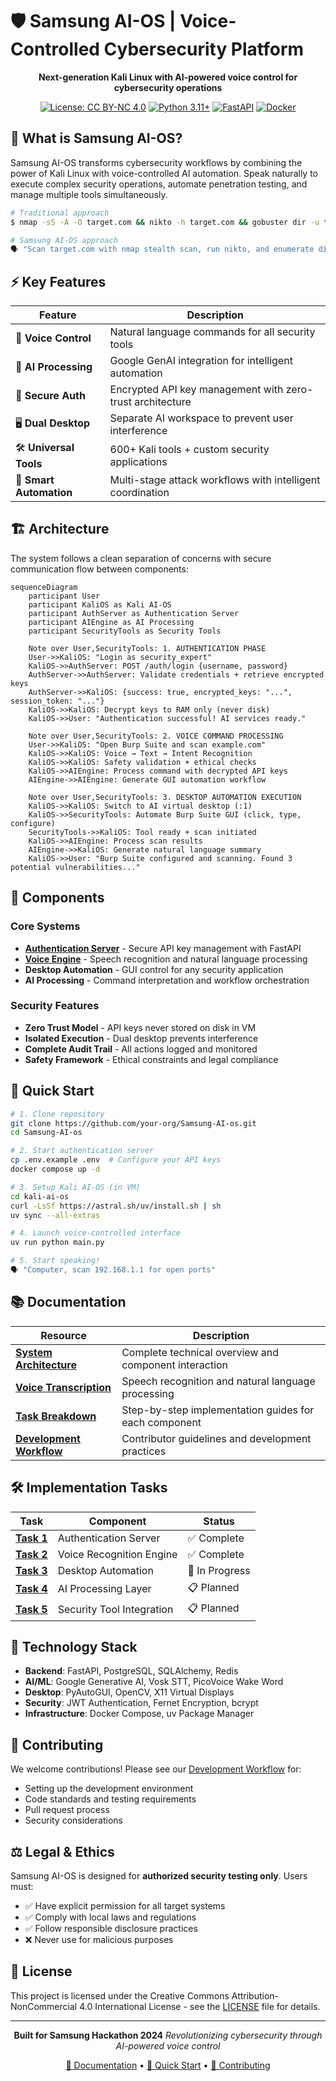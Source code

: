 # 🛡️ Samsung AI-OS | Voice-Controlled Cybersecurity Platform

<div align="center">

**Next-generation Kali Linux with AI-powered voice control for cybersecurity operations**

[![License: CC BY-NC 4.0](https://img.shields.io/badge/License-CC%20BY--NC%204.0-lightgrey.svg)](LICENSE)
[![Python 3.11+](https://img.shields.io/badge/python-3.11+-blue.svg)](https://python.org/downloads/)
[![FastAPI](https://img.shields.io/badge/FastAPI-0.104+-00a393.svg)](https://fastapi.tiangolo.com/)
[![Docker](https://img.shields.io/badge/docker-%230db7ed.svg?&logo=docker&logoColor=white)](https://docker.com/)

</div>

## 🚀 What is Samsung AI-OS?

Samsung AI-OS transforms cybersecurity workflows by combining the power of Kali Linux with voice-controlled AI automation. Speak naturally to execute complex security operations, automate penetration testing, and manage multiple tools simultaneously.

```bash
# Traditional approach
$ nmap -sS -A -O target.com && nikto -h target.com && gobuster dir -u target.com

# Samsung AI-OS approach
🗣️ "Scan target.com with nmap stealth scan, run nikto, and enumerate directories"
```

## ⚡ Key Features

| Feature | Description |
|---------|-------------|
| 🎤 **Voice Control** | Natural language commands for all security tools |
| 🧠 **AI Processing** | Google GenAI integration for intelligent automation |
| 🔐 **Secure Auth** | Encrypted API key management with zero-trust architecture |
| 🖥️ **Dual Desktop** | Separate AI workspace to prevent user interference |
| 🛠️ **Universal Tools** | 600+ Kali tools + custom security applications |
| 🎯 **Smart Automation** | Multi-stage attack workflows with intelligent coordination |

## 🏗️ Architecture

The system follows a clean separation of concerns with secure communication flow between components:

```mermaid
sequenceDiagram
    participant User
    participant KaliOS as Kali AI-OS
    participant AuthServer as Authentication Server
    participant AIEngine as AI Processing
    participant SecurityTools as Security Tools

    Note over User,SecurityTools: 1. AUTHENTICATION PHASE
    User->>KaliOS: "Login as security_expert"
    KaliOS->>AuthServer: POST /auth/login {username, password}
    AuthServer->>AuthServer: Validate credentials + retrieve encrypted keys
    AuthServer->>KaliOS: {success: true, encrypted_keys: "...", session_token: "..."}
    KaliOS->>KaliOS: Decrypt keys to RAM only (never disk)
    KaliOS->>User: "Authentication successful! AI services ready."

    Note over User,SecurityTools: 2. VOICE COMMAND PROCESSING
    User->>KaliOS: "Open Burp Suite and scan example.com"
    KaliOS->>KaliOS: Voice → Text → Intent Recognition
    KaliOS->>KaliOS: Safety validation + ethical checks
    KaliOS->>AIEngine: Process command with decrypted API keys
    AIEngine->>AIEngine: Generate GUI automation workflow

    Note over User,SecurityTools: 3. DESKTOP AUTOMATION EXECUTION
    KaliOS->>KaliOS: Switch to AI virtual desktop (:1)
    KaliOS->>SecurityTools: Automate Burp Suite GUI (click, type, configure)
    SecurityTools->>KaliOS: Tool ready + scan initiated
    KaliOS->>AIEngine: Process scan results
    AIEngine->>KaliOS: Generate natural language summary
    KaliOS->>User: "Burp Suite configured and scanning. Found 3 potential vulnerabilities..."
```

## 🎯 Components

### Core Systems
- **[Authentication Server](auth-server/)** - Secure API key management with FastAPI
- **[Voice Engine](kali-ai-os/)** - Speech recognition and natural language processing
- **Desktop Automation** - GUI control for any security application
- **AI Processing** - Command interpretation and workflow orchestration

### Security Features
- **Zero Trust Model** - API keys never stored on disk in VM
- **Isolated Execution** - Dual desktop prevents interference
- **Complete Audit Trail** - All actions logged and monitored
- **Safety Framework** - Ethical constraints and legal compliance

## 🚀 Quick Start

```bash
# 1. Clone repository
git clone https://github.com/your-org/Samsung-AI-os.git
cd Samsung-AI-os

# 2. Start authentication server
cp .env.example .env  # Configure your API keys
docker compose up -d

# 3. Setup Kali AI-OS (in VM)
cd kali-ai-os
curl -LsSf https://astral.sh/uv/install.sh | sh
uv sync --all-extras

# 4. Launch voice-controlled interface
uv run python main.py

# 5. Start speaking!
🗣️ "Computer, scan 192.168.1.1 for open ports"
```

## 📚 Documentation

| Resource | Description |
|----------|-------------|
| **[System Architecture](docs/system_architecture.md)** | Complete technical overview and component interaction |
| **[Voice Transcription](docs/voice_transcription.md)** | Speech recognition and natural language processing |
| **[Task Breakdown](tasks/)** | Step-by-step implementation guides for each component |
| **[Development Workflow](DEVELOPMENT_WORKFLOW.md)** | Contributor guidelines and development practices |

## 🛠️ Implementation Tasks

| Task | Component | Status |
|------|-----------|--------|
| **[Task 1](tasks/task1_auth_server.md)** | Authentication Server | ✅ Complete |
| **[Task 2](tasks/task2_voice_engine.md)** | Voice Recognition Engine | ✅ Complete |
| **[Task 3](tasks/task3_desktop_automation.md)** | Desktop Automation | 🔄 In Progress |
| **[Task 4](tasks/task4_ai_processing.md)** | AI Processing Layer | 📋 Planned |
| **[Task 5](tasks/task5_security_tools.md)** | Security Tool Integration | 📋 Planned |

## 🔧 Technology Stack

- **Backend**: FastAPI, PostgreSQL, SQLAlchemy, Redis
- **AI/ML**: Google Generative AI, Vosk STT, PicoVoice Wake Word
- **Desktop**: PyAutoGUI, OpenCV, X11 Virtual Displays
- **Security**: JWT Authentication, Fernet Encryption, bcrypt
- **Infrastructure**: Docker Compose, uv Package Manager

## 🤝 Contributing

We welcome contributions! Please see our [Development Workflow](DEVELOPMENT_WORKFLOW.md) for:
- Setting up the development environment
- Code standards and testing requirements
- Pull request process
- Security considerations

## ⚖️ Legal & Ethics

Samsung AI-OS is designed for **authorized security testing only**. Users must:
- ✅ Have explicit permission for all target systems
- ✅ Comply with local laws and regulations
- ✅ Follow responsible disclosure practices
- ❌ Never use for malicious purposes

## 📄 License

This project is licensed under the Creative Commons Attribution-NonCommercial 4.0 International License - see the [LICENSE](LICENSE) file for details.

---

<div align="center">

**Built for Samsung Hackathon 2024**
*Revolutionizing cybersecurity through AI-powered voice control*

[🔗 Documentation](docs/) • [🚀 Quick Start](#quick-start) • [🤝 Contributing](DEVELOPMENT_WORKFLOW.md)

</div>
